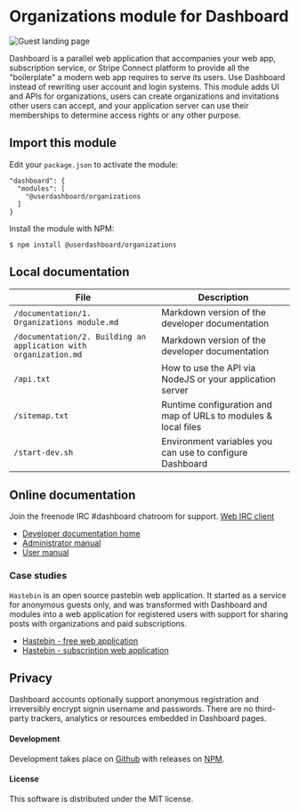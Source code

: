 # Organizations module for Dashboard

![Guest landing page](https://userdashboard.github.io/outline.png?raw=true) 

Dashboard is a parallel web application that accompanies your web app, subscription service, or Stripe Connect platform to provide all the "boilerplate" a modern web app requires to serve its users.  Use Dashboard instead of rewriting user account and login systems.  This module adds UI and APIs for organizations, users can create organizations and invitations other users can accept, and your application server can use their memberships to determine access rights or any other purpose.

## Import this module

Edit your `package.json` to activate the module:

    "dashboard": {
      "modules": [
        "@userdashboard/organizations
      ]
    }

Install the module with NPM:

    $ npm install @userdashboard/organizations

## Local documentation

| File | Description | 
|------|-------------|
| `/documentation/1. Organizations module.md` | Markdown version of the developer documentation |
| `/documentation/2. Building an application with organization.md` | Markdown version of the developer documentation |
| `/api.txt` | How to use the API via NodeJS or your application server |
| `/sitemap.txt` | Runtime configuration and map of URLs to modules & local files |
| `/start-dev.sh` | Environment variables you can use to configure Dashboard |

## Online documentation

Join the freenode IRC #dashboard chatroom for support.  [Web IRC client](https://kiwiirc.com/nextclient/)

- [Developer documentation home](https://userdashboard.github.io/home)
- [Administrator manual](https://userdashboard.github.io/administrators/home)
- [User manual](https://userdashboard.github.io/users/home)

### Case studies 

`Hastebin` is an open source pastebin web application.  It started as a service for anonymous guests only, and was transformed with Dashboard and modules into a web application for registered users with support for sharing posts with organizations and paid subscriptions.

- [Hastebin - free web application](https://userdashboard.github.io/integrations/converting-hastebin-free-saas.html)
- [Hastebin - subscription web application](https://userdashboard.github.io/integrations/converting-hastebin-subscription-saas.html)

## Privacy

Dashboard accounts optionally support anonymous registration and irreversibly encrypt signin username and passwords.  There are no third-party trackers, analytics or resources embedded in Dashboard pages.  

#### Development

Development takes place on [Github](https://github.com/userdashboard/dashboard) with releases on [NPM](https://www.npmjs.com/package/@userdashboard/dashboard).

#### License

This software is distributed under the MIT license.
